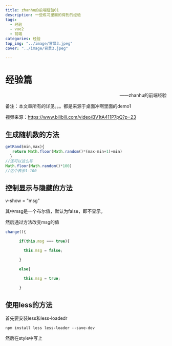 ```yaml
---
title: zhanhu的前端经验01
description: 一些练习里面的得到的经验
tags: 
  - 经验
  - vue2
  - 前端
categories: 经验
top_img: "../image/背景3.jpeg"
cover: "../image/背景3.jpeg"

---
```


# 经验篇

<div style="text-align: right"> ——zhanhu的前端经验 </div>

备注：本文章所有的详见。。。都是来源于桌面冲啊里面的demo1

视频来源：https://www.bilibili.com/video/BV1tA411P7pQ?p=23

## 生成随机数的方法

```js
getRand(min,max){
   return Math.floor(Math.random()*(max-min+1)+min)
  }
//还可以这么写
Math.floor(Math.random()*100)
//这个表示1-100
```

## 控制显示与隐藏的方法

v-show = "msg"

其中msg是一个布尔值，默认为false，即不显示。

然后通过方法改变msg的值

```js
change(){

      if(this.msg === true){

        this.msg = false;

      }

      else{

        this.msg = true;

      }
```

## 使用less的方法

首先要安装less和less-loadedr

```
npm install less less-loader --save-dev
```

然后在style中写上<style lang="less">

## 改变鼠标形状

cursor:pointer;

可能的值：见下方链接

https://www.w3school.com.cn/cssref/pr_class_cursor.asp

## 禁止选中文字

https://www.cnblogs.com/yangchin9/p/10904805.html

## 在html中写左尖括号和右尖括号的方法

```
&lt;   左尖括号
&gt;   右尖括号，其中，右尖括号可以直接写>
```

## 合并边框

```css
border-collapse: collapse;
```

## vue关闭eslint

https://blog.csdn.net/qq_44378557/article/details/120990041

https://blog.csdn.net/qq_44774831/article/details/117933127?ops_request_misc=%257B%2522request%255Fid%2522%253A%2522166083554716782388027031%2522%252C%2522scm%2522%253A%252220140713.130102334..%2522%257D&request_id=166083554716782388027031&biz_id=0&utm_medium=distribute.pc_search_result.none-task-blog-2~all~top_click~default-2-117933127-null-null.142^v42^pc_rank_34,185^v2^control&utm_term=%E5%85%B3%E9%97%ADeslint&spm=1018.2226.3001.4187

啊好长，csdn里面搜的

## 清除定时器的注意点

在同一个函数中清除定时器需要把clearInterval写在setInterval里面

## 刚开始按钮处于禁用状态，等达到某一条件解禁的方法

让他动态绑定一个变量，先让这个变量的值为true，等达到条件之后把值改为false即可

## 通过id，找到对应的下标

```js
 let index = this.list.findIndex(obj=>obj.id === id)
```

  ps:其中，list是一个数组，数组的每一个元素都是对象，list就是这个数组的数组名，在实际应用中改一下就可以了

## 数组元素累加的函数——reduce

https://www.runoob.com/jsref/jsref-reduce.html

详见BuyBook.vue里面的计算属性

```
computed:{
    totalNum(){
      return this.fruits.reduce((sum,obj)=>{
         sum+=Number(obj.num);
         return sum;
      },0)
    }
  }
```

注意一下：这里一定要记得加初值0，不然出bug，认真的。然后加数字最好，Number强制类型转换一下，不然也会按字符串处理

## 收集复选框对应值的办法

即选中/取消复选框后如何把他对应的值获取到。

首先要:value = "值"，先绑定他对应的值，其次用v-model去收集

注意，v-model的值必须是一个数组才能实现收集到复选框里面的值。

## 动态绑定class

https://blog.csdn.net/qq_43077894/article/details/83544399

## 如何完美的画一个带边框的表格

```css

.tab1{
    width: 600px;
    text-align: center;
    min-height: 25px;
    line-height: 25px;
    border-collapse: collapse;
    padding: 2px;
    table-layout:fixed;//这个是为了表格不因为数据变化而变形
}
.tab1,.tab1 tr th,.tab1 tr td{
    border: 1px solid black;
}
```

## 表格合并单元格

<tr  colspan="6">合计：{{total}}</tr>

## 产生随机颜色

```js
getRandColor(){
            let r = Math.floor(Math.random()*256);
            let g = Math.floor(Math.random()*256);
            let b = Math.floor(Math.random()*256);
            return `rgb(${r},${g},${b})`
        },
```

## 对表格实现增删查改

详见 Student.vue

## 将代码上传到gitee

https://blog.csdn.net/weixin_44829930/article/details/111635154

其中第四步不要执行，不然报错

对于不是第一次上传的仓库。第一步不需要。在执行最后一步直接要先执行git pull --rebase origin master，不然会报错。

##  Duplicate keys detected: '0'. This may cause an update error.解决方案

这个是因为同一个template里面用了两个一模一样的v-for，绑了同一个key导致的，把其中一个key改掉就可以了

https://www.bbsmax.com/A/nAJvpRLQdr/

## 什么时候用计算属性的完整写法

当页面或者其他地方给计算属性赋予1个值的时候

写法：

```
//没用完整写法是这么写的
isAll(){
           return this.things.every(obj=>{
                return obj.test === true;
            })
        }
```

```
//完整版呢写法这样写，其中那个set和get是固定的不能改
isAll:{
            set(val){},
            get(){
                return this.things.every(obj=>{
                return obj.test === true;
            })
            }
        }
```

## 实现复选框的选中和全选

详见Shop.vue

## 单行文本溢出

```css
white-space: nowrap;
  overflow: hidden;
  text-overflow: ellipsis;
```

